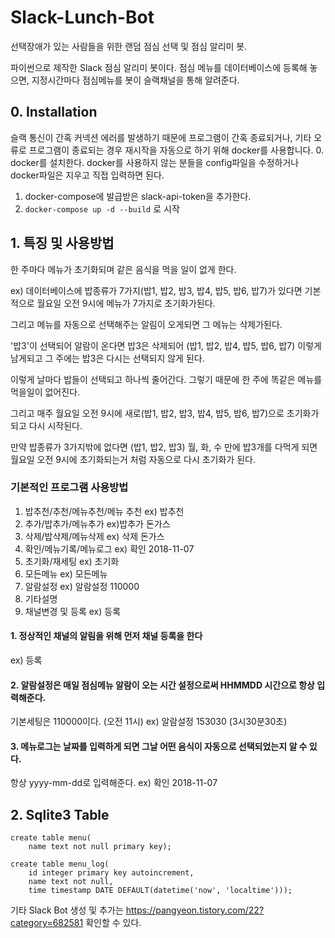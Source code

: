 # Slack-Lunch-Bot
선택장애가 있는 사람들을 위한 랜덤 점심 선택 및 점심 알리미 봇.

파이썬으로 제작한 Slack 점심 알리미 봇이다. 점심 메뉴를 데이터베이스에 등록해 놓으면, 지정시간마다 점심메뉴를 봇이 슬랙채널을 통해 알려준다.
## 0. Installation

슬랙 통신이 간혹 커넥션 에러를 발생하기 때문에 프로그램이 간혹 종료되거나, 기타 오류로 프로그램이 종료되는 경우
재시작을 자동으로 하기 위해 docker를 사용합니다.
0. docker를 설치한다. docker를 사용하지 않는 분들을 config파일을 수정하거나 docker파일은 지우고 직접 입력하면 된다.
1. docker-compose에 발급받은 slack-api-token을 추가한다.
2. `docker-compose up -d --build` 로 시작

## 1. 특징 및 사용방법


한 주마다 메뉴가 초기화되며 같은 음식을 먹을 일이 없게 한다. 


ex) 데이터베이스에 밥종류가 7가지(밥1, 밥2, 밥3, 밥4, 밥5, 밥6, 밥7)가 있다면 기본적으로 월요일 오전 9시에 메뉴가 7가지로 초기화가된다. 

그리고 메뉴를 자동으로 선택해주는 알림이 오게되면 그 메뉴는 삭제가된다.

'밥3'이 선택되어 알람이 온다면 밥3은 삭제되어 (밥1, 밥2, 밥4, 밥5, 밥6, 밥7) 이렇게 
남게되고 그 주에는 밥3은 다시는 선택되지 않게 된다.

이렇게 날마다 밥들이 선택되고 하나씩 줄어간다. 그렇기 때문에 한 주에 똑같은 메뉴를 먹을일이 없어진다.

그리고 매주 월요일 오전 9시에 새로(밥1, 밥2, 밥3, 밥4, 밥5, 밥6, 밥7)으로 초기화가 되고 다시 시작된다.

만약 밥종류가 3가지밖에 없다면 (밥1, 밥2, 밥3) 월, 화, 수 만에 밥3개를 다먹게 되면 월요일 오전 9시에 초기화되는거 처럼 자동으로 다시 초기화가 된다.

### 기본적인 프로그램 사용방법
1. 밥추천/추천/메뉴추천/메뉴 추천 ex) 밥추천
2. 추가/밥추가/메뉴추가 ex)밥추가 돈가스
3. 삭제/밥삭제/메뉴삭제 ex) 삭제 돈가스
4. 확인/메뉴기록/메뉴로그 ex) 확인 2018-11-07
5. 초기화/재세팅 ex) 초기화
6. 모든메뉴 ex) 모든메뉴
7. 알람설정 ex) 알람설정 110000
8. 기타설명
9. 채널변경 및 등록 ex) 등록

#### 1. 정상적인 채널의 알림을 위해 먼저 채널 등록을 한다
ex) 등록

#### 2. 알람설정은 매일 점심메뉴 알람이 오는 시간 설정으로써 HHMMDD 시간으로 항상 입력해준다. 
기본세팅은 110000이다. (오전 11시)
ex) 알람설정 153030 (3시30분30초)

#### 3. 메뉴로그는 날짜를 입력하게 되면 그날 어떤 음식이 자동으로 선택되었는지 알 수 있다.
항상 yyyy-mm-dd로 입력해준다.
ex) 확인 2018-11-07

## 2. Sqlite3 Table
```{.sql}
create table menu(
	name text not null primary key);

create table menu_log(
    id integer primary key autoincrement,
    name text not null,
    time timestamp DATE DEFAULT(datetime('now', 'localtime')));
```

기타 Slack Bot 생성 및 추가는 https://pangyeon.tistory.com/22?category=682581 확인할 수 있다.
